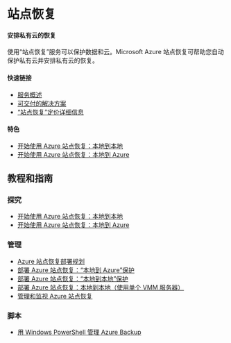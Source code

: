 <properties linkid="dev-net-site-recovery" urlDisplayName="Windows Azure 站点恢复" pageTitle="Windows Azure 服务管理：站点恢复" metaKeywords="站点恢复" description="" metaCanonical="" services="站点恢复" documentationCenter="Services" title="Orchestrate recovery of private clouds" authors="Eric" solutions="" manager="TK" editor="Haifeng Liu" />

<div>
  <h1>站点恢复</h1>
  <div>
<h4>安排私有云的恢复</h4>
<p>使用&ldquo;站点恢复&rdquo;服务可以保护数据和云。Microsoft Azure 站点恢复可帮助您自动保护私有云并安排私有云的恢复。</p>
<h4>快速链接</h4>
<ul>
  <li><a href="/zh-cn/documentation/services/site-recovery/" ms.pgarea="content" ms.cmpgrp="body" ms.cmptyp="link list link" ms.cmpnm="快速链接 | 服务概述" ms.title="" km.title="" ms.interactiontype="1" ms.index="0">服务概述</a></li>
  <li><a href="/zh-cn/solutions/storage-backup-recovery/" ms.pgarea="content" ms.cmpgrp="body" ms.cmptyp="link list link" ms.cmpnm="快速链接 | 可交付的解决方案" ms.title="" km.title="" ms.interactiontype="1" ms.index="1">可交付的解决方案</a></li>
  <li><a href="/pricing/details/site-recovery/" ms.pgarea="content" ms.cmpgrp="body" ms.cmptyp="link list link" ms.cmpnm="快速链接 | “站点恢复”定价详细信息" ms.title="" km.title="" ms.interactiontype="1" ms.index="2">&ldquo;站点恢复&rdquo;定价详细信息</a></li>
</ul>
  </div>
  <div>
<h4>特色</h4>
<ul>
  <li><a href="/zh-cn/documentation/articles/hyper-v-recovery-manager-configure-vault/" ms.pgarea="content" ms.cmpgrp="body" ms.cmptyp="icon list link" ms.cmpnm="开始使用 Azure 站点恢复：本地到本地" ms.title="" km.title="" ms.interactiontype="1">开始使用 Azure 站点恢复：本地到本地</a></li>
  <li><a href="/zh-cn/documentation/articles/hyper-v-recovery-manager-azure/" ms.pgarea="content" ms.cmpgrp="body" ms.cmptyp="icon list link" ms.cmpnm="开始使用 Azure 站点恢复：本地到 Azure" ms.title="" km.title="" ms.interactiontype="1">开始使用 Azure 站点恢复：本地到 Azure</a></li>
  <li style="display:none"><a href="http://azure.microsoft.com/zh-cn/services/preview/" ms.pgarea="content" ms.cmpgrp="body" ms.cmptyp="icon list link" ms.cmpnm="启用“站点恢复”服务" ms.title="" km.title="" ms.interactiontype="1">启用&ldquo;站点恢复&rdquo;服务</a></li>
</ul>
  </div>
</div>
<div>
  <h2>教程和指南</h2>
</div>
<div>
  <div>
<h3>探究</h3>
  </div>
  <div>
<ul>
  <li><a href="/zh-cn/documentation/articles/hyper-v-recovery-manager-configure-vault/" ms.pgarea="content" ms.cmpgrp="body" ms.cmptyp="link list link" ms.cmpnm=" | 开始使用 Azure 站点恢复：本地到本地" ms.title="" km.title="" ms.interactiontype="1" ms.index="0">开始使用 Azure 站点恢复：本地到本地</a></li>
  <li><a href="/zh-cn/documentation/articles/hyper-v-recovery-manager-azure/" ms.pgarea="content" ms.cmpgrp="body" ms.cmptyp="link list link" ms.cmpnm=" | 开始使用 Azure 站点恢复：本地到 Azure" ms.title="" km.title="" ms.interactiontype="1" ms.index="1">开始使用 Azure 站点恢复：本地到 Azure</a></li>
</ul>
  </div>
</div>
<div>
  <div>
<h3>管理</h3>
  </div>
  <div>
<ul>
  <li><a href="http://msdn.microsoft.com/zh-cn/library/azure/dn469074.aspx" ms.pgarea="content" ms.cmpgrp="body" ms.cmptyp="link list link" ms.cmpnm=" | Azure 站点恢复部署规划" ms.title="" km.title="" ms.interactiontype="1" ms.index="0">Azure 站点恢复部署规划</a></li>
  <li><a href="http://msdn.microsoft.com/zh-cn/library/azure/dn788903.aspx" ms.pgarea="content" ms.cmpgrp="body" ms.cmptyp="link list link" ms.cmpnm=" | 部署 Azure 站点恢复：“本地到 Azure”保护" ms.title="" km.title="" ms.interactiontype="1" ms.index="1">部署 Azure 站点恢复：&ldquo;本地到 Azure&rdquo;保护</a></li>
  <li><a href="http://msdn.microsoft.com/zh-cn/library/azure/dn168841.aspx" ms.pgarea="content" ms.cmpgrp="body" ms.cmptyp="link list link" ms.cmpnm=" | 部署 Azure 站点恢复：“本地到本地”保护" ms.title="" km.title="" ms.interactiontype="1" ms.index="2">部署 Azure 站点恢复：&ldquo;本地到本地&rdquo;保护</a></li>
  <li><a href="http://msdn.microsoft.com/zh-cn/library/azure/dn495054.aspx" ms.pgarea="content" ms.cmpgrp="body" ms.cmptyp="link list link" ms.cmpnm=" | 部署 Azure 站点恢复：本地到本地（使用单个 VMM 服务器）" ms.title="" km.title="" ms.interactiontype="1" ms.index="3">部署 Azure 站点恢复：本地到本地（使用单个 VMM 服务器）</a></li>
  <li><a href="http://msdn.microsoft.com/zh-cn/library/azure/dn495053.aspx" ms.pgarea="content" ms.cmpgrp="body" ms.cmptyp="link list link" ms.cmpnm=" | 管理和监视 Azure 站点恢复" ms.title="" km.title="" ms.interactiontype="1" ms.index="4">管理和监视 Azure 站点恢复</a></li>
</ul>
  </div>
</div>
<div>
  <div>
<h3>脚本</h3>
  </div>
  <div>
<ul>
  <li><a href="http://technet.microsoft.com/zh-cn/library/hh831765.aspx" ms.pgarea="content" ms.cmpgrp="body" ms.cmptyp="link list link" ms.cmpnm=" | 用 Windows PowerShell 管理 Azure Backup" ms.title="" km.title="" ms.interactiontype="1" ms.index="0">用 Windows PowerShell 管理 Azure Backup</a></li>
</ul>
  </div>
</div>